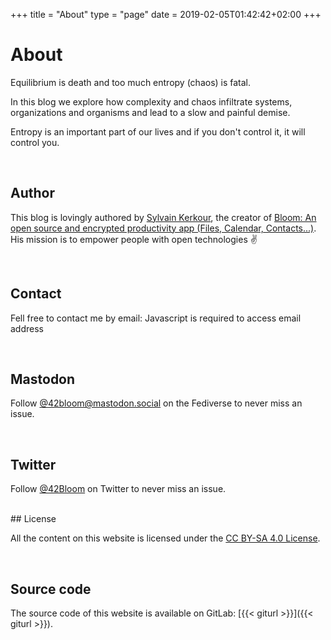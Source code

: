 +++
title = "About"
type = "page"
date = 2019-02-05T01:42:42+02:00
+++

# About
<!--
We believe that entropy (which can be defined as a measurement of chaos, complexity) is inevitable, and equilibrium is death.
As product designers, developers, entrepreneurs, managers... it's our role to manage complexity.
We share on this blog our ideas and experience on how we tackle entropy and keep things simple. -->

Equilibrium is death and too much entropy (chaos) is fatal.

In this blog we explore how complexity and chaos infiltrate systems, organizations and organisms and lead to a slow and painful demise.

<!-- Sometime, it's the lack of entropy that can be fatal: in cryptography or in lottery for example. Anyway -->

Entropy is an important part of our lives and if you don't control it, it will control you.

<br />


## Author

This blog is lovingly authored by
<a href="https://kerkour.fr" rel="noopener" target="_blank">Sylvain Kerkour</a>, the creator of
<a href="https://bloom.sh" target="_blank" rel="noopener">
Bloom: An open source and encrypted productivity app (Files, Calendar, Contacts...)</a>.<br />
His mission is to empower people with open technologies ✌️

<br />

## Contact

Fell free to contact me by email: <span class="obfuscated-email">Javascript is required to access email address</span>

<br />

## Mastodon

Follow
<a href="https://mastodon.social/@42bloom" target="_blank" rel="noopener">@42bloom@mastodon.social</a> on the Fediverse to never miss an issue.

<br />

## Twitter

Follow
<a href="https://twitter.com/@42Bloom" target="_blank" rel="noopener">@42Bloom</a> on Twitter to never miss an issue.

<br />
## License

All the content on this website is licensed under the
[CC BY-SA 4.0 License](https://creativecommons.org/licenses/by-sa/4.0/).

<br />

## Source code

The source code of this website is available on GitLab:
[{{< giturl >}}]({{< giturl >}}).

